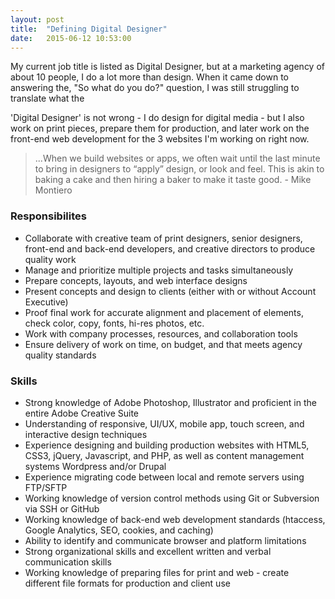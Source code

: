 ```yaml
---
layout: post
title:  "Defining Digital Designer"
date:   2015-06-12 10:53:00
---
```


My current job title is listed as Digital Designer, but at a marketing agency of about 10 people, I do a lot more than design. When it came down to answering the, "So what do you do?" question, I was still struggling to translate what the 

'Digital Designer' is not wrong - I do design for digital media - but I also work on print pieces, prepare them for production, and later work on the front-end web development for the 3 websites I'm working on right now. 


>...When we build websites or apps, we often wait until the last minute to bring in designers to “apply” design, or look and feel. This is akin to baking a cake and then hiring a baker to make it taste good. - Mike Montiero 


### Responsibilites

* Collaborate with creative team of print designers, senior designers, front-end and back-end developers, and creative directors to produce quality work
* Manage and prioritize multiple projects and tasks simultaneously
* Prepare concepts, layouts, and web interface designs
* Present concepts and design to clients (either with or without Account Executive)
* Proof final work for accurate alignment and placement of elements, check color, copy, fonts, hi-res photos, etc.
* Work with company processes, resources, and collaboration tools
* Ensure delivery of work on time, on budget, and that meets agency quality standards


### Skills

* Strong knowledge of Adobe Photoshop, Illustrator and proficient in the entire Adobe Creative Suite
* Understanding of responsive, UI/UX, mobile app, touch screen, and interactive design techniques
* Experience designing and building production websites with HTML5, CSS3, jQuery, Javascript, and PHP, as well as content management systems Wordpress and/or Drupal
* Experience migrating code between local and remote servers using FTP/SFTP
* Working knowledge of version control methods using Git or Subversion via SSH or GitHub
* Working knowledge of back-end web development standards (htaccess, Google Analytics, SEO, cookies, and caching)
* Ability to identify and communicate browser and platform limitations
* Strong organizational skills and excellent written and verbal communication skills
* Working knowledge of preparing files for print and web - create different file formats for production and client use




